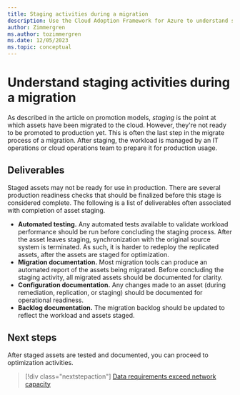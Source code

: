 ```yaml
---
title: Staging activities during a migration
description: Use the Cloud Adoption Framework for Azure to understand staging activities and associated deliverables needed during a migration.
author: Zimmergren
ms.author: tozimmergren
ms.date: 12/05/2023
ms.topic: conceptual
---
```


# Understand staging activities during a migration

As described in the article on promotion models, *staging* is the point at which assets have been migrated to the cloud. However, they're not ready to be promoted to production yet. This is often the last step in the migrate process of a migration. After staging, the workload is managed by an IT operations or cloud operations team to prepare it for production usage.

## Deliverables

Staged assets may not be ready for use in production. There are several production readiness checks that should be finalized before this stage is considered complete. The following is a list of deliverables often associated with completion of asset staging.

- **Automated testing.** Any automated tests available to validate workload performance should be run before concluding the staging process. After the asset leaves staging, synchronization with the original source system is terminated. As such, it is harder to redeploy the replicated assets, after the assets are staged for optimization.
- **Migration documentation.** Most migration tools can produce an automated report of the assets being migrated. Before concluding the staging activity, all migrated assets should be documented for clarity.
- **Configuration documentation.** Any changes made to an asset (during remediation, replication, or staging) should be documented for operational readiness.
- **Backlog documentation.** The migration backlog should be updated to reflect the workload and assets staged.

## Next steps

After staged assets are tested and documented, you can proceed to optimization activities.

> [!div class="nextstepaction"]
> [Data requirements exceed network capacity](./network-capacity-exceeded)
